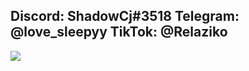 ## Discord: ShadowCj#3518  Telegram: @love_sleepyy TikTok: @Relaziko
<img src="https://forgejo.r2squad.ru/shadowCj/.profile/raw/branch/main/SQ_Ford_Crown_Victoria.jpg">
